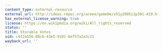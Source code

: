 ```yaml
---
content_type: external-resource
external_url: http://ideas.repec.org/a/eee/gamebe/v51y2005i2p391-419.html
has_external_license_warning: true
license: https://en.wikipedia.org/wiki/All_rights_reserved
status: ''
title: Storable Votes
uid: c4f2e556-08cb-43e5-9101-6ef57a2a3c21
wayback_url: ''
---
```

